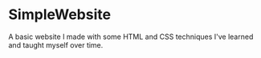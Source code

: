 # SimpleWebsite
A basic website I made with some HTML and CSS techniques I've learned and taught myself over time.
